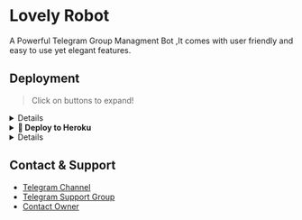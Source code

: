</p>
    
# Lovely Robot
A Powerful Telegram Group Managment Bot ,It comes with  user friendly and easy to use yet elegant features.

## Deployment

> Click on buttons to expand!
<details>

    
> You'll need a [API_ID](https://Official-afk-xD.gitbook.io/LOVELY-Robot/vars/mandatory-vars#1.-api_id) & [API_HASH](https://Official-afk-xD.gitbook.io/Lovely-Robot/vars/mandatory-vars#2.-api_hash) in order. 
> Always remeber to use good API combo else your account could be deleted.

</details>

<details>
<summary><b>🔗 Deploy to Heroku</b></summary>
<br>

> Heroku has two vars[ HEROKU_API_KEY & HEROKU_APP_NAME ] for Updater to work. 
> By setting those two vars you can get logs of your heroku app, set var, edit var, delete vars , check dyno usage and update bot. 
> Those two vars are not Mandatory! You can leave them blank too. 
    
<h4>Click the button below to deploy LOVELY on Heroku!</h4>    
<h1>
    <p align="center">
        <a href="https://heroku.com/deploy?template=https://github.com/OFFICIAL-AFK-XD/Lovely-Robot">
            <img src="https://www.herokucdn.com/deploy/button.svg" alt="Deploy">
    
</details>

<details>
<summary><b>🔗 Deploy to VPS</b></summary>
<br>

> Checkout [Docs](https://Official-afk-xD.gitbook.io/lovely-robot/deployment/local-hosting-or-vps) for Detailed Explanation on VPS Deploy



> Support Group ? [Watch Tutorial](https://t.me/Blaze_Support/2275)
</details>

## Contact & Support

- [Telegram Channel](https://t.me/the_Blaze_Network)
- [Telegram Support Group](https://t.me/Blaze_support)
- [Contact Owner](https://t.me/log_afk)
